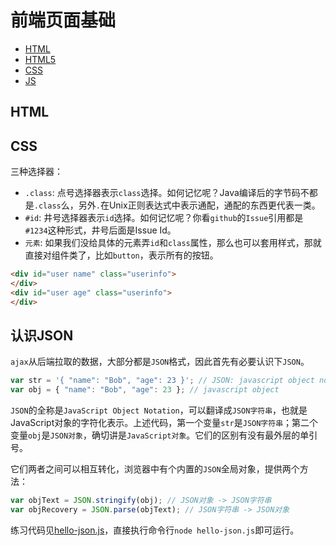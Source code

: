 # 前端页面基础

- [HTML](http://www.runoob.com/html/html-tutorial.html)
- [HTML5](http://www.runoob.com/html/html5-intro.html)
- [CSS](http://www.runoob.com/css/css-tutorial.html)
- [JS](http://www.runoob.com/js/js-tutorial.html)

## HTML


## CSS

三种选择器：

- ``.class``: 点号选择器表示``class``选择。如何记忆呢？Java编译后的字节码不都是``.class``么，另外``.``在Unix正则表达式中表示通配，通配的东西更代表一类。
- ``#id``: 井号选择器表示``id``选择。如何记忆呢？你看``github``的``Issue``引用都是``#1234``这种形式，井号后面是Issue Id。
- ``元素``: 如果我们没给具体的元素弄``id``和``class``属性，那么也可以套用样式，那就直接对组件类了，比如``button``，表示所有的按钮。

``` html
<div id="user name" class="userinfo">
</div>
<div id="user age" class="userinfo">
</div>  
```

## 认识JSON

``ajax``从后端拉取的数据，大部分都是``JSON``格式，因此首先有必要认识下``JSON``。

``` javascript
var str = '{ "name": "Bob", "age": 23 }'; // JSON: javascript object notation
var obj = { "name": "Bob", "age": 23 }; // javascript object
```

``JSON``的全称是``JavaScript Object Notation``，可以翻译成``JSON字符串``，也就是JavaScript对象的字符化表示。上述代码，第一个变量``str``是``JSON字符串``；第二个变量``obj``是``JSON对象``，确切讲是``JavaScript对象``。它们的区别有没有最外层的单引号。

它们两者之间可以相互转化，浏览器中有个内置的``JSON``全局对象，提供两个方法：

``` javascript
var objText = JSON.stringify(obj); // JSON对象 -> JSON字符串
var objRecovery = JSON.parse(objText); // JSON字符串 -> JSON对象
```

练习代码见[hello-json.js](example-html-css-js/hello-json.js)，直接执行命令行``node hello-json.js``即可运行。
